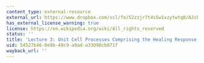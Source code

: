 ```yaml
---
content_type: external-resource
external_url: https://www.dropbox.com/scl/fo/52zzjr7t4s5w1xzytwtq8/AJcEtK_TPtYGIkPyFJA2vC0/Lecture%20Recordings?dl=0&preview=2022-9-15_Unit+Cell+Processes+Comprising+the+Healing+Response+%28Spector%29+2020.mp4&rlkey=qojtvzyd9q8cpudjtvj939i69&subfolder_nav_tracking=1
has_external_license_warning: true
license: https://en.wikipedia.org/wiki/All_rights_reserved
status: ''
title: 'Lecture 3: Unit Cell Processes Comprising the Healing Response by Prof. Spector'
uid: 54527b46-0e9b-49c9-a9ad-a33090cb071f
wayback_url: ''
---
```

